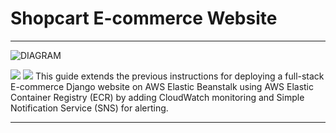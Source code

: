 # Shopcart E-commerce Website

----

![DIAGRAM](https://github.com/yuva19102003/full-stack-ecommerce-website-deployment-monitoring/blob/master/diagram.svg)

<img src="Screenshot from 2023-08-09 23-54-06.png">
<img src="Screenshot from 2023-08-09 23-54-59.png">
This guide extends the previous instructions for deploying a full-stack E-commerce Django website on AWS Elastic Beanstalk using AWS Elastic Container Registry (ECR) by adding CloudWatch monitoring and Simple Notification Service (SNS) for alerting.


----
